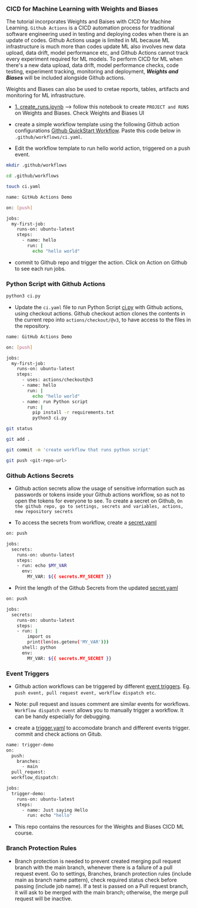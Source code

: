 ### CICD for Machine Learning with Weights and Biases

The tutorial incorporates Weights and Baises with CICD for Machine Learning. ```Github Actions``` is a CICD automation process for traditional software engineering used in testing and deploying codes when there is an update of codes. Github Actions usage is limited in ML because ML infrastructure is much more than codes update ML also involves new data upload, data drift, model performance etc, and Github Actions cannot track every experiment required for ML models. To perform CICD for ML when there's a new data upload, data drift, model performance checks, code testing, experiment tracking, monitoring and deployment, ***Weights and Biases*** will be included alongside Github actions.

Weights and Biases can also be used to cretae reports, tables, artifacts and monitoring for ML infrastructure.

* [1. create_runs.ipynb](https://github.com/bluemusk24/cicd_wandb/blob/main/1.%20create_runs.ipynb) --> follow this notebook to create ```PROJECT and RUNS``` on Weights and Biases. Check Weights and Biases UI

* create a simple workflow template using the following Github action configurations [Github QuickStart Workflow](https://docs.github.com/en/actions/writing-workflows/quickstart). Paste this code below in ```.github/workflows/ci.yaml```. 

* Edit the workflow template to run hello world action, triggered on a push event.

```bash
mkdir .github/workflows

cd .github/workflows

touch ci.yaml

name: GitHub Actions Demo                                                                                         # name of the Github workflow

on: [push]                                                                                                        # github event to trigger a workflow

jobs:                                                                                                             # workflow jobs
  my-first-job:                                                                                                   # name of job
    runs-on: ubuntu-latest                                                                                        # os the workflow runs on
    steps:
      - name: hello                                                                                               # name of the first step to run
        run: |                                                                                                    # first step to run. use | for multiple lines
          echo "hello world"                                                                                   

```

* commit to Github repo and trigger the action. Click on Action on Github to see each run jobs.

### Python Script with Github Actions

```bash
python3 ci.py
```

* Update the ```ci.yaml``` file to run Python Script [ci.py](https://github.com/bluemusk24/cicd_wandb/blob/main/ci.py) with Github actions, using checkout actions. Github checkout action clones the contents in the current repo into ```actions/checkout/@v3```, to have access to the files in the repository.

```bash
name: GitHub Actions Demo                                                                                         

on: [push]                                                                                                        

jobs:                                                                                                             
  my-first-job:                                                                                                   
    runs-on: ubuntu-latest                                                                                        
    steps:
      - uses: actions/checkout@v3
      - name: hello                                                            
        run: |                                                                                                    
          echo "hello world"
      - name: run Python script
        run: |
          pip install -r requirements.txt
          python3 ci.py                                                                                   

git status

git add .

git commit -m 'create workflow that runs python script'

git push <git-repo-url>
```

### Github Actions Secrets

* Github action secrets allow the usage of sensitive information such as passwords or tokens inside your Github actions workflow, so as not to open the tokens for everyone to see. To create a secret on Github, ```On the github repo, go to settings, secrets and variables, actions, new repository secrets```

* To access the secrets from workflow, create a [secret.yaml]()

```bash
on: push

jobs:
  secrets:
    runs-on: ubuntu-latest
    steps:
    - run: echo $MY_VAR
      env:
        MY_VAR: ${{ secrets.MY_SECRET }}
```

* Print the length of the Github Secrets from the updated [secret.yaml](https://github.com/bluemusk24/cicd_wandb/blob/main/.github/workflows/secret.yaml)

```bash
on: push

jobs:
  secrets:
    runs-on: ubuntu-latest
    steps:
    - run: |
        import os
        print(len(os.getenv('MY_VAR')))
      shell: python
      env:
        MY_VAR: ${{ secrets.MY_SECRET }}
```

### Event Triggers

* Github action workflows can be triggered by different [event triggers](https://docs.github.com/en/actions/writing-workflows/choosing-when-your-workflow-runs/events-that-trigger-workflows). Eg. ```push event, pull request event, workflow dispatch etc```. 
* Note: pull request and issues comment are similar events for workflows. ```Workflow dispatch event``` allows you to manually trigger a workflow. It can be handy especially for debugging.

* create a [trigger.yaml]() to accomodate branch and different events trigger. commit and check actions on Gitub.

```bash
name: trigger-demo
on:
  push:
    branches:
      - main
  pull_request:
  workflow_dispatch:

jobs:
  trigger-demo:
    runs-on: ubuntu-latest
    steps:
      - name: Just saying Hello
        run: echo "hello"
```

* This repo contains the resources for the Weights and Biases CICD ML course.

### Branch Protection Rules

* Branch protection is needed to prevent created merging pull request branch with the main branch, whenever there is a failure of a pull request event. Go to settings, Branches, branch protection rules (include main as branch name pattern), check required status check before passing (include job name). If a test is passed on a Pull request branch, it will ask to be merged with the main branch; otherwise, the merge pull request will be inactive.
